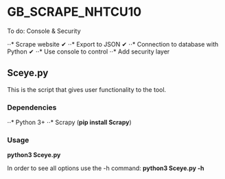 # GB_SCRAPE_NHTCU10
To do:
Console & Security

⋅⋅* Scrape website ✔
⋅⋅* Export to JSON ✔
⋅⋅* Connection to database with Python ✔
⋅⋅* Use console to control 
⋅⋅* Add security layer

## Sceye.py

This is the script that gives user functionality to the tool.

### Dependencies
⋅⋅* Python 3+ 
⋅⋅* Scrapy (**pip install Scrapy**)

### Usage
**python3 Sceye.py <options>**
  
 In order to see all options use the -h command:
 **python3 Sceye.py -h**

